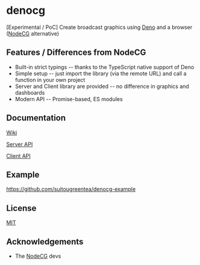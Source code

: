 # denocg

[Experimental / PoC] Create broadcast graphics using [Deno](https://deno.land/)
and a browser ([NodeCG](https://github.com/nodecg/nodecg) alternative)

## Features / Differences from NodeCG

- Built-in strict typings -- thanks to the TypeScript native support of Deno
- Simple setup -- just import the library (via the remote URL) and call a
  function in your own project
- Server and Client library are provided -- no difference in graphics and
  dashboards
- Modern API -- Promise-based, ES modules

## Documentation

[Wiki](https://github.com/suitougreentea/denocg/wiki)

[Server API](https://deno.land/x/denocg/server/mod.ts)

[Client API](https://deno.land/x/denocg/client/mod.ts)

## Example

https://github.com/suitougreentea/denocg-example

## License

[MIT](LICENSE)

## Acknowledgements

- The [NodeCG](https://github.com/nodecg/nodecg) devs
